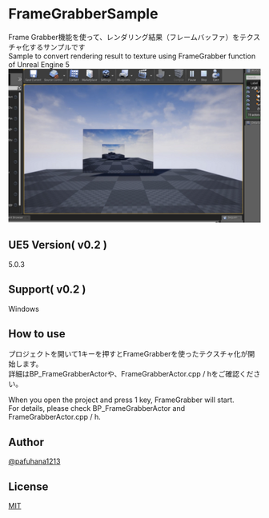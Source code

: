 # FrameGrabberSample
Frame Grabber機能を使って、レンダリング結果（フレームバッファ）をテクスチャ化するサンプルです  
Sample to convert rendering result to texture using FrameGrabber function of Unreal Engine 5 
![ScreenShot0](https://github.com/pafuhana1213/Screenshot/blob/master/20180827000404.png "")  

## UE5 Version( v0.2 )
5.0.3  

## Support( v0.2 )
Windows

## How to use
プロジェクトを開いて1キーを押すとFrameGrabberを使ったテクスチャ化が開始します。  
詳細はBP_FrameGrabberActorや、FrameGrabberActor.cpp / hをご確認ください。

When you open the project and press 1 key, FrameGrabber will start.   
For details, please check BP_FrameGrabberActor and FrameGrabberActor.cpp / h.

## Author
[@pafuhana1213](https://twitter.com/pafuhana1213)

## License
[MIT](https://github.com/pafuhana1213/FrameGrabberSample/blob/master/LICENSE)
